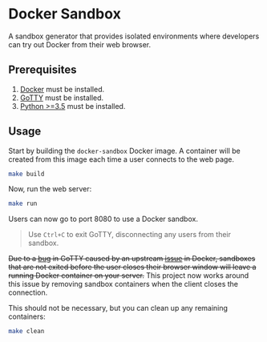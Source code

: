 # Docker Sandbox

A sandbox generator that provides isolated environments where developers can
try out Docker from their web browser.

## Prerequisites

1. [Docker](https://www.docker.com/) must be installed.
2. [GoTTY](https://github.com/yudai/gotty) must be installed.
3. [Python >=3.5](https://www.python.org/) must be installed.

## Usage

Start by building the `docker-sandbox` Docker image. A container will be
created from this image each time a user connects to the web page.

```bash
make build
```

Now, run the web server:

```bash
make run
```

Users can now go to port 8080 to use a Docker sandbox.

> Use `Ctrl+C` to exit GoTTY, disconnecting any users from their sandbox.

~~Due to a [bug](https://github.com/yudai/gotty/issues/88) in GoTTY caused by
an upstream [issue](https://github.com/moby/moby/issues/28872) in Docker,
sandboxes that are not exited before the user closes their browser window will
leave a running Docker container on your server.~~ This project now works
around this issue by removing sandbox containers when the client closes the
connection.

This should not be necessary, but you can clean up any remaining containers:

```bash
make clean
```
